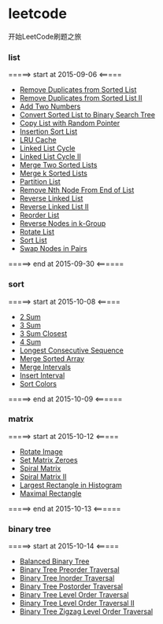 # leetcode
开始LeetCode刷题之旅

### list
=====> start at 2015-09-06 <=====<p>
- [Remove Duplicates from Sorted List](src/main/java/xubai/leetcode/list/RemoveDuplicatesFromSortedArray.java)
- [Remove Duplicates from Sorted List II](src/main/java/xubai/leetcode/list/RemoveDuplicatesFromSortedArrayII.java)
- [Add Two Numbers](src/main/java/xubai/leetcode/list/AddTwoNumbers.java)
- [Convert Sorted List to Binary Search Tree](src/main/java/xubai/leetcode/list/ConvertSortedListToBinarySearchTree.java)
- [Copy List with Random Pointer](src/main/java/xubai/leetcode/list/CopyListWithRandomPointer.java)
- [Insertion Sort List](src/main/java/xubai/leetcode/list/InsertionSortList.java)
- [LRU Cache](src/main/java/xubai/leetcode/list/LRUCache.java)
- [Linked List Cycle](src/main/java/xubai/leetcode/list/LinkedListCycle.java)
- [Linked List Cycle II](src/main/java/xubai/leetcode/list/LinkedListCycleII.java)
- [Merge Two Sorted Lists](src/main/java/xubai/leetcode/list/MergeTwoSortedLists.java)
- [Merge k Sorted Lists](src/main/java/xubai/leetcode/list/MergeKSortedLists.java)
- [Partition List](src/main/java/xubai/leetcode/list/PartitionList.java)
- [Remove Nth Node From End of List](src/main/java/xubai/leetcode/list/RemoveNthNodeFromEndOfList.java)
- [Reverse Linked List](src/main/java/xubai/leetcode/list/ReverseLinkedList.java)
- [Reverse Linked List II](src/main/java/xubai/leetcode/list/ReverseLinkedListII.java)
- [Reorder List](src/main/java/xubai/leetcode/list/ReorderList.java)
- [Reverse Nodes in k-Group](src/main/java/xubai/leetcode/list/ReverseNodesInKGroup.java)
- [Rotate List](src/main/java/xubai/leetcode/list/RotateList.java)
- [Sort List](src/main/java/xubai/leetcode/list/SortList.java)
- [Swap Nodes in Pairs](src/main/java/xubai/leetcode/list/SwapNodesInPairs.java)

<p>=====> end at 2015-09-30 <======<p>

### sort
=====> start at 2015-10-08 <=====<p>
- [2 Sum](src/main/java/xubai/leetcode/sort/TwoSum.java)
- [3 Sum](src/main/java/xubai/leetcode/sort/ThreeSum.java)
- [3 Sum Closest](src/main/java/xubai/leetcode/sort/ThreeSumClosest.java)
- [4 Sum](src/main/java/xubai/leetcode/sort/FourSum.java)
- [Longest Consecutive Sequence](src/main/java/xubai/leetcode/sort/LongestConsecutiveSequence.java)
- [Merge Sorted Array](src/main/java/xubai/leetcode/sort/MergeSortedArray.java)
- [Merge Intervals](src/main/java/xubai/leetcode/sort/MergeIntervals.java)
- [Insert Interval](src/main/java/xubai/leetcode/sort/InsertInterval.java)
- [Sort Colors](src/main/java/xubai/leetcode/sort/SortColors.java)

<p>=====> end at 2015-10-09 <======<p>

### matrix
=====> start at 2015-10-12 <=====<p>
- [Rotate Image](src/main/java/xubai/leetcode/matrix/RotateImage.java)
- [Set Matrix Zeroes](src/main/java/xubai/leetcode/matrix/SetMatrixZeroes.java)
- [Spiral Matrix](src/main/java/xubai/leetcode/matrix/SpiralMatrix.java)
- [Spiral Matrix II](src/main/java/xubai/leetcode/matrix/SpiralMatrixII.java)
- [Largest Rectangle in Histogram](src/main/java/xubai/leetcode/matrix/LargestRectangleInHistogram.java)
- [Maximal Rectangle](src/main/java/xubai/leetcode/matrix/MaximalRectangle.java)

<p>=====> end at 2015-10-13 <======<p>

### binary tree
=====> start at 2015-10-14 <=====<p>
- [Balanced Binary Tree](src/main/java/xubai/leetcode/binarytree/BalancedBinaryTree.java)
- [Binary Tree Preorder Traversal](src/main/java/xubai/leetcode/binarytree/BinaryTreePreorderTraversal.java)
- [Binary Tree Inorder Traversal](src/main/java/xubai/leetcode/binarytree/BinaryTreeInorderTraversal.java)
- [Binary Tree Postorder Traversal](src/main/java/xubai/leetcode/binarytree/BinaryTreePostorderTraversal.java)
- [Binary Tree Level Order Traversal](src/main/java/xubai/leetcode/binarytree/BinaryTreeLevelOrderTraversal.java)
- [Binary Tree Level Order Traversal II](src/main/java/xubai/leetcode/binarytree/BinaryTreeLevelOrderTraversalII.java)
- [Binary Tree Zigzag Level Order Traversal](src/main/java/xubai/leetcode/binarytree/BinaryTreeZigzagLevelOrderTraversal.java)

